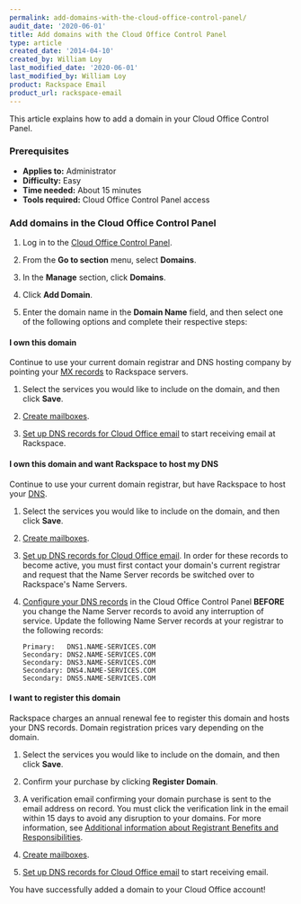 ```yaml
---
permalink: add-domains-with-the-cloud-office-control-panel/
audit_date: '2020-06-01'
title: Add domains with the Cloud Office Control Panel
type: article
created_date: '2014-04-10'
created_by: William Loy
last_modified_date: '2020-06-01'
last_modified_by: William Loy
product: Rackspace Email
product_url: rackspace-email
---
```


This article explains how to add a domain in your Cloud Office Control Panel.

### Prerequisites

- **Applies to:** Administrator
- **Difficulty:** Easy
- **Time needed:** About 15 minutes
- **Tools required:**  Cloud Office Control Panel access


### Add domains in the Cloud Office Control Panel

1. Log in to the [Cloud Office Control Panel](https://cp.rackspace.com).

2. From the **Go to section** menu, select **Domains**.

3. In the **Manage** section, click **Domains**.

4. Click **Add Domain**.

5. Enter the domain name in the **Domain Name** field, and then select one of the following options and complete their respective steps:

#### I own this domain

Continue to use your current domain registrar and DNS hosting company by pointing your [MX records](/how-to/dns-record-definitions) to Rackspace servers.

1. Select the services you would like to include on the domain, and then click **Save**.

2. [Create mailboxes](/how-to/add-rackspace-email-mailboxes).

3. [Set up DNS records for Cloud Office email](/how-to/set-up-dns-records-for-cloud-office-email) to start receiving email at Rackspace.

#### I own this domain and want Rackspace to host my DNS

Continue to use your current domain registrar, but have Rackspace to host your [DNS](/how-to/set-up-dns-records-for-cloud-office-email).  

1. Select the services you would like to include on the domain, and then click **Save**.

2. [Create mailboxes](/how-to/add-rackspace-email-mailboxes).

3. [Set up DNS records for Cloud Office email](/how-to/set-up-dns-records-for-cloud-office-email). In order for these records to become active, you must first contact your domain's current registrar and request that the Name Server records be switched over to Rackspace's Name Servers.

4. [Configure your DNS records](/how-to/set-up-dns-records-for-cloud-office-email) in the Cloud Office Control Panel **BEFORE** you change the Name Server records to avoid any interruption of service. Update the following Name Server records at your registrar to the following records:

       Primary:   DNS1.NAME-SERVICES.COM
       Secondary: DNS2.NAME-SERVICES.COM
       Secondary: DNS3.NAME-SERVICES.COM
       Secondary: DNS4.NAME-SERVICES.COM
       Secondary: DNS5.NAME-SERVICES.COM

#### I want to register this domain

Rackspace charges an annual renewal fee to register this domain and hosts your DNS records. Domain registration prices vary depending on the domain.

1. Select the services you would like to include on the domain, and then click **Save**.

2. Confirm your purchase by clicking **Register Domain**.

3. A verification email confirming your domain purchase is sent to the email address on record. You must click the verification link in the email within 15 days to avoid any disruption to your domains. For more information, see [Additional information about Registrant Benefits and Responsibilities](http://www.rackspace.com/information/legal/RAAInfo).

4. [Create mailboxes](/how-to/add-rackspace-email-mailboxes).

5. [Set up DNS records for Cloud Office email](/how-to/set-up-dns-records-for-cloud-office-email) to start receiving email.

You have successfully added a domain to your Cloud Office account!
